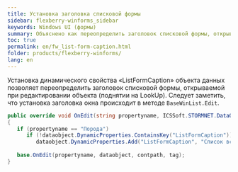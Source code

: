 ```yaml
---
title: Установка заголовка списковой формы
sidebar: flexberry-winforms_sidebar
keywords: Windows UI (формы)
summary: Объяснено как переопределить заголовок списковой формы, открываемой при редактировании объекта (поднятии на LookUp)
toc: true
permalink: en/fw_list-form-caption.html
folder: products/flexberry-winforms/
lang: en
---
```


Установка динамического свойства «ListFormCaption» объекта данных  позволяет переопределить заголовок списковой формы, открываемой при редактировании объекта (поднятии на LookUp).
Следует заметить, что установка заголовка окна происходит в методе `BaseWinList.Edit`.
      
```csharp
public override void OnEdit(string propertyname, ICSSoft.STORMNET.DataObject dataobject, string contpath, object tag)
{
   if (propertyname == "Порода")
      if (!dataobject.DynamicProperties.ContainsKey("ListFormCaption"))
         dataobject.DynamicProperties.Add("ListFormCaption", "Список всех пород");
  
   base.OnEdit(propertyname, dataobject, contpath, tag);
}
```
 

